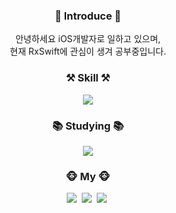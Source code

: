 <h3 align="center"> 🙌 Introduce 🙌 </h3>
<p align="center"> 안녕하세요 iOS개발자로 일하고 있으며,<br>현재 RxSwift에 관심이 생겨 공부중입니다. </p>

<h3 align="center">⚒️ Skill ⚒️</h3>
<p align="center">
  <img src="https://img.shields.io/badge/Swift-F05138?style=flat&logo=Swift&logoColor=white"/>
</p>

<h3 align="center"> 📚 Studying 📚 </h3>
<p align="center">
  <img src="https://img.shields.io/badge/RxSwift-B7178C?style=flat&logo=ReactiveX&logoColor=white"/>
</p>

<h3 align="center"> 🐵 My 🐵 </h3>
<p align="center">
  <a href="https://vel-vet.tistory.com/"><img src="https://img.shields.io/badge/blog-20C997?style=flat&logo=Velog&logoColor=white&link=https://vel-vet.tistory.com/"/></a>&nbsp
  <a href="https://www.instagram.com/velvet._.pic/"><img src="https://img.shields.io/badge/Instagram-E4405F?style=flat&logo=Instagram&logoColor=white&link=https://www.instagram.com/velvet._.pic/"/></a>&nbsp
  <a href="mailto:kmui0923@gmail.com"><img src="https://img.shields.io/badge/Gmail-EA4335?style=flat&logo=Gmail&logoColor=white&link=kmui0923@gmail.com"/></a>&nbsp
</p>
<!--
**KimVelVet/KimVelVet** is a ✨ _special_ ✨ repository because its `README.md` (this file) appears on your GitHub profile.

Here are some ideas to get you started:

- 🔭 I’m currently working on ...
- 🌱 I’m currently learning ...
- 👯 I’m looking to collaborate on ...
- 🤔 I’m looking for help with ...
- 💬 Ask me about ...
- 📫 How to reach me: ...
- 😄 Pronouns: ...
- ⚡ Fun fact: ...
-->
